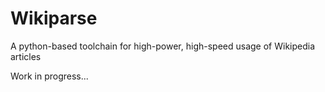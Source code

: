 # Wikiparse
A python-based toolchain for high-power, high-speed usage of Wikipedia articles

Work in progress...
